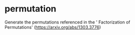 # permutation
Generate the permutations referenced in the ' Factorization of Permutations' (https://arxiv.org/abs/1303.3776)

